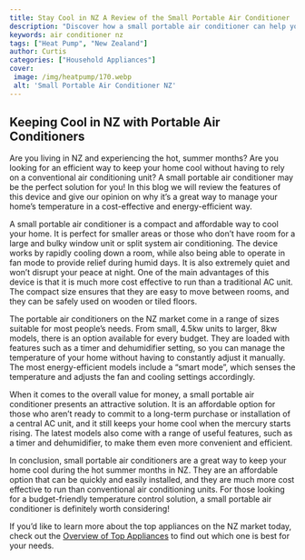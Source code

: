 ```yaml
---
title: Stay Cool in NZ A Review of the Small Portable Air Conditioner
description: "Discover how a small portable air conditioner can help you stay cool in New Zealands hot weather Get a detailed review of the features and states of the air conditioner and find out how it could benefit your environment"
keywords: air conditioner nz
tags: ["Heat Pump", "New Zealand"]
author: Curtis
categories: ["Household Appliances"]
cover: 
 image: /img/heatpump/170.webp
 alt: 'Small Portable Air Conditioner NZ'
---
```

## Keeping Cool in NZ with Portable Air Conditioners 
Are you living in NZ and experiencing the hot, summer months? Are you looking for an efficient way to keep your home cool without having to rely on a conventional air conditioning unit? A small portable air conditioner may be the perfect solution for you! In this blog we will review the features of this device and give our opinion on why it’s a great way to manage your home’s temperature in a cost-effective and energy-efficient way. 

A small portable air conditioner is a compact and affordable way to cool your home. It is perfect for smaller areas or those who don’t have room for a large and bulky window unit or split system air conditioning. The device works by rapidly cooling down a room, while also being able to operate in fan mode to provide relief during humid days. It is also extremely quiet and won’t disrupt your peace at night. One of the main advantages of this device is that it is much more cost effective to run than a traditional AC unit. The compact size ensures that they are easy to move between rooms, and they can be safely used on wooden or tiled floors.

The portable air conditioners on the NZ market come in a range of sizes suitable for most people’s needs. From small, 4.5kw units to larger, 8kw models, there is an option available for every budget. They are loaded with features such as a timer and dehumidifier setting, so you can manage the temperature of your home without having to constantly adjust it manually. The most energy-efficient models include a “smart mode”, which senses the temperature and adjusts the fan and cooling settings accordingly.

When it comes to the overall value for money, a small portable air conditioner presents an attractive solution. It is an affordable option for those who aren’t ready to commit to a long-term purchase or installation of a central AC unit, and it still keeps your home cool when the mercury starts rising. The latest models also come with a range of useful features, such as a timer and dehumidifier, to make them even more convenient and efficient. 

In conclusion, small portable air conditioners are a great way to keep your home cool during the hot summer months in NZ. They are an affordable option that can be quickly and easily installed, and they are much more cost effective to run than conventional air conditioning units. For those looking for a budget-friendly temperature control solution, a small portable air conditioner is definitely worth considering! 

If you’d like to learn more about the top appliances on the NZ market today, check out the [Overview of Top Appliances](./pages/appliance-overview) to find out which one is best for your needs.
